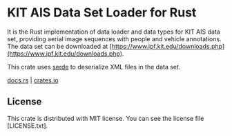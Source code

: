 # KIT AIS Data Set Loader for Rust

It is the Rust implementation of data loader and data types for  KIT AIS data set,
providing aerial image sequences with people and vehicle annotations.
The data set can be downloaded at [https://www.ipf.kit.edu/downloads.php](https://www.ipf.kit.edu/downloads.php).

This crate uses [serde](https://serde.rs/) to deserialize XML files in the data set.

[docs.rs](https://docs.rs/kit-ais-dataset/) | [crates.io](https://crates.io/crates/kit-ais-dataset)

## License

This crate is distributed with MIT license. You can see the license file [LICENSE.txt].
